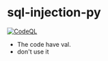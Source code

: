 # sql-injection-py


[![CodeQL](https://github.com/iewihc/sql-injection-py/actions/workflows/codeql-analysis.yml/badge.svg)](https://github.com/iewihc/sql-injection-py/actions/workflows/codeql-analysis.yml)


- The code have val.
- don't use it

